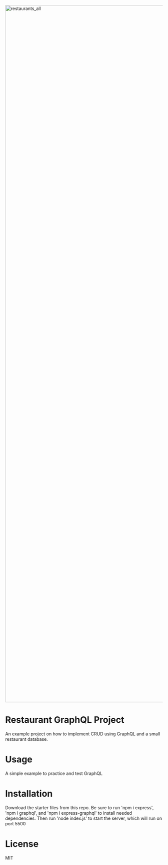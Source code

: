 
<img width="2219" alt="restaurants_all" src="https://user-images.githubusercontent.com/87152060/153933250-115a02be-ce64-4f85-8f8f-cf8ec77617a2.png">

# Restaurant GraphQL Project
An example project on how to implement CRUD using GraphQL and a small restaurant database.

# Usage
A simple example to practice and test GraphQL

# Installation
Download the starter files from this repo. Be sure to run 'npm i express', 'npm i graphql', and 'npm i express-graphql' to install needed dependencies. Then run 'node index.js' to start the server, which will run on port 5500

# License
MIT
